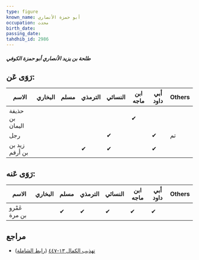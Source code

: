 ```yaml
---
type: figure
known_name: أبو حمزة الأنصاري
occupation: محدث
birth_date:
passing_date:
tahdhib_id: 2986
---
```

##### طلحة بن يزيد الأنصاري أبو حمزة الكوفي

## رَوَى عَن:
| الاسم           | البخاري | مسلم | الترمذي | النسائي | ابن ماجه | أبي داود | Others |
| --------------- | ------- | ---- | ------- | ------- | -------- | -------- | ------ |
| حذيفة بن اليمان |         |      |         |         | ✔        |          |        |
| رجل             |         |      |         | ✔       |          | ✔        | تم     |
| زيد بن بن أرقم  |         |      | ✔       | ✔       |          | ✔        |        |
## رَوَى عَنه:
| الاسم         | البخاري | مسلم | الترمذي | النسائي | ابن ماجه | أبي داود | Others |
| ------------- | ------- | ---- | ------- | ------- | -------- | -------- | ------ |
| عَمْرو بن مرة |         | ✔    | ✔       | ✔       | ✔        | ✔        |        |
## مراجع
- [تهذيب الكمال ١٣-٤٤٧](obsidian://open?vault=Tahdhib-al-Kamal&file=Figures/٢٩٨٦-طلحة%20بن%20يزيد%20الأنصاري%20أبو%20حمزة%20الكوفي) ([رابط الشاملة](https://shamela.ws/book/3722/6828))